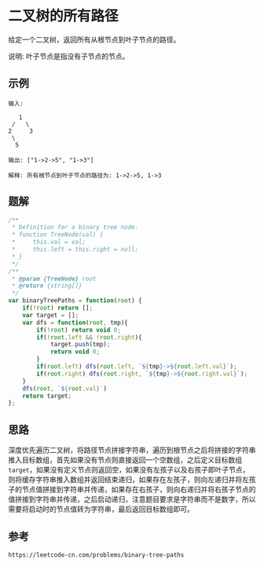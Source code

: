 # 二叉树的所有路径

给定一个二叉树，返回所有从根节点到叶子节点的路径。

说明: 叶子节点是指没有子节点的节点。

## 示例

```
输入:

   1
 /   \
2     3
 \
  5

输出: ["1->2->5", "1->3"]

解释: 所有根节点到叶子节点的路径为: 1->2->5, 1->3
```

## 题解

```javascript
/**
 * Definition for a binary tree node.
 * function TreeNode(val) {
 *     this.val = val;
 *     this.left = this.right = null;
 * }
 */
/**
 * @param {TreeNode} root
 * @return {string[]}
 */
var binaryTreePaths = function(root) {
    if(!root) return [];
    var target = [];
    var dfs = function(root, tmp){
        if(!root) return void 0;
        if(!root.left && !root.right){
            target.push(tmp);
            return void 0;
        }
        if(root.left) dfs(root.left, `${tmp}->${root.left.val}`);
        if(root.right) dfs(root.right, `${tmp}->${root.right.val}`);
    }
    dfs(root, `${root.val}`)
    return target;
};
```

## 思路

深度优先遍历二叉树，将路径节点拼接字符串，遍历到根节点之后将拼接的字符串推入目标数组，首先如果没有节点则直接返回一个空数组，之后定义目标数组 `target`，如果没有定义节点则返回空，如果没有左孩子以及右孩子即叶子节点，则将缓存字符串推入数组并返回结束递归，如果存在左孩子，则向左递归并将左孩子的节点值拼接到字符串并传递，如果存在右孩子，则向右递归并将右孩子节点的值拼接到字符串并传递，之后启动递归，注意题目要求是字符串而不是数字，所以需要将启动时的节点值转为字符串，最后返回目标数组即可。

## 参考

```
https://leetcode-cn.com/problems/binary-tree-paths
```
